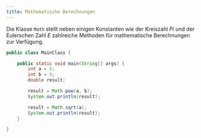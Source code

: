 ```yaml
---
title: Mathematische Berechnungen
---
```


Die Klasse `Math` stellt neben einigen Konstanten wie der Kreiszahl _Pi_ und der Eulerschen Zahl _E_ zahlreiche Methoden für mathematische Berechnungen zur Verfügung.

```java
public class MainClass {

    public static void main(String[] args) {
        int a = 5;
        int b = 3;
        double result;

        result = Math.pow(a, b);
        System.out.println(result);

        result = Math.sqrt(a);
        System.out.println(result);
    }

}
```
